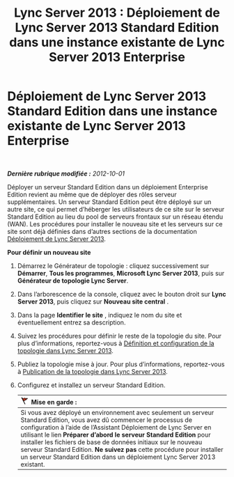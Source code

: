 ﻿---
title: 'Lync Server 2013 : Déploiement de Lync Server 2013 Standard Edition dans une instance existante de Lync Server 2013 Enterprise'
TOCTitle: Déploiement de Lync Server 2013 Standard Edition dans une instance existante de Lync Server 2013 Enterprise
ms:assetid: 05ea128d-6c94-49b3-b28b-477367196425
ms:mtpsurl: https://technet.microsoft.com/fr-fr/library/Gg398112(v=OCS.15)
ms:contentKeyID: 49296131
ms.date: 05/20/2016
mtps_version: v=OCS.15
ms.translationtype: HT
---

# Déploiement de Lync Server 2013 Standard Edition dans une instance existante de Lync Server 2013 Enterprise

 

_**Dernière rubrique modifiée :** 2012-10-01_

Déployer un serveur Standard Edition dans un déploiement Enterprise Edition revient au même que de déployer des rôles serveur supplémentaires. Un serveur Standard Edition peut être déployé sur un autre site, ce qui permet d’héberger les utilisateurs de ce site sur le serveur Standard Edition au lieu du pool de serveurs frontaux sur un réseau étendu (WAN). Les procédures pour installer le nouveau site et les serveurs sur ce site sont déjà définies dans d’autres sections de la documentation [Déploiement de Lync Server 2013](lync-server-2013-deploying-lync-server.md).

**Pour définir un nouveau site**

1.  Démarrez le Générateur de topologie : cliquez successivement sur **Démarrer**, **Tous les programmes**, **Microsoft Lync Server 2013**, puis sur **Générateur de topologie Lync Server**.

2.  Dans l’arborescence de la console, cliquez avec le bouton droit sur **Lync Server 2013**, puis cliquez sur **Nouveau site central** .

3.  Dans la page **Identifier le site** , indiquez le nom du site et éventuellement entrez sa description.

4.  Suivez les procédures pour définir le reste de la topologie du site. Pour plus d’informations, reportez-vous à [Définition et configuration de la topologie dans Lync Server 2013](lync-server-2013-defining-and-configuring-the-topology.md).

5.  Publiez la topologie mise à jour. Pour plus d’informations, reportez-vous à [Publication de la topologie dans Lync Server 2013](lync-server-2013-publish-the-topology.md).

6.  Configurez et installez un serveur Standard Edition.
    
    <table>
    <thead>
    <tr class="header">
    <th><img src="images/JJ205186.Caution(OCS.15).gif" title="Caution" alt="Caution" />Mise en garde :</th>
    </tr>
    </thead>
    <tbody>
    <tr class="odd">
    <td>Si vous avez déployé un environnement avec seulement un serveur Standard Edition, vous avez dû commencer le processus de configuration à l’aide de l’Assistant Déploiement de Lync Server en utilisant le lien <strong>Préparer d’abord le serveur Standard Edition</strong> pour installer les fichiers de base de données initiaux sur le nouveau serveur Standard Edition. <strong>Ne suivez pas</strong> cette procédure pour installer un serveur Standard Edition dans un déploiement Lync Server 2013 existant.</td>
    </tr>
    </tbody>
    </table>

